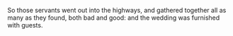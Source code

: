So those servants went out into the highways, and gathered together all as many as they found, both bad and good: and the wedding was furnished with guests.
